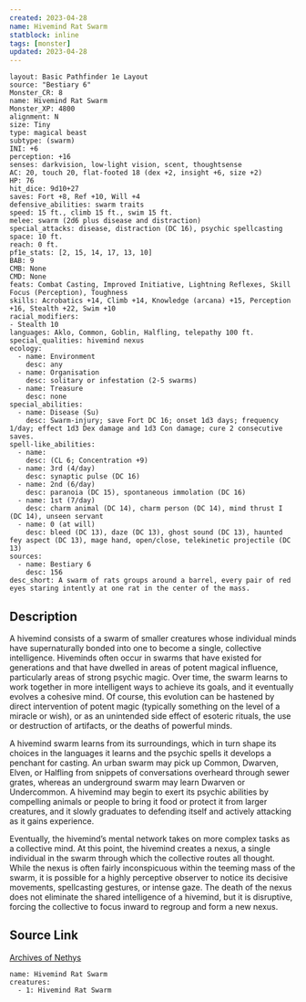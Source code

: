 ```yaml
---
created: 2023-04-28
name: Hivemind Rat Swarm
statblock: inline
tags: [monster]
updated: 2023-04-28
---
```

```statblock
layout: Basic Pathfinder 1e Layout
source: "Bestiary 6"
Monster_CR: 8
name: Hivemind Rat Swarm
Monster_XP: 4800
alignment: N
size: Tiny
type: magical beast
subtype: (swarm)
INI: +6
perception: +16
senses: darkvision, low-light vision, scent, thoughtsense
AC: 20, touch 20, flat-footed 18 (dex +2, insight +6, size +2)
HP: 76
hit_dice: 9d10+27
saves: Fort +8, Ref +10, Will +4
defensive_abilities: swarm traits
speed: 15 ft., climb 15 ft., swim 15 ft.
melee: swarm (2d6 plus disease and distraction)
special_attacks: disease, distraction (DC 16), psychic spellcasting
space: 10 ft.
reach: 0 ft.
pf1e_stats: [2, 15, 14, 17, 13, 10]
BAB: 9
CMB: None
CMD: None
feats: Combat Casting, Improved Initiative, Lightning Reflexes, Skill Focus (Perception), Toughness
skills: Acrobatics +14, Climb +14, Knowledge (arcana) +15, Perception +16, Stealth +22, Swim +10
racial_modifiers:
- Stealth 10
languages: Aklo, Common, Goblin, Halfling, telepathy 100 ft.
special_qualities: hivemind nexus
ecology:
  - name: Environment
    desc: any
  - name: Organisation
    desc: solitary or infestation (2-5 swarms)
  - name: Treasure
    desc: none
special_abilities:
  - name: Disease (Su)
    desc: Swarm-injury; save Fort DC 16; onset 1d3 days; frequency 1/day; effect 1d3 Dex damage and 1d3 Con damage; cure 2 consecutive saves.
spell-like_abilities:
  - name:
    desc: (CL 6; Concentration +9)
  - name: 3rd (4/day)
    desc: synaptic pulse (DC 16)
  - name: 2nd (6/day)
    desc: paranoia (DC 15), spontaneous immolation (DC 16)
  - name: 1st (7/day)
    desc: charm animal (DC 14), charm person (DC 14), mind thrust I (DC 14), unseen servant
  - name: 0 (at will)
    desc: bleed (DC 13), daze (DC 13), ghost sound (DC 13), haunted fey aspect (DC 13), mage hand, open/close, telekinetic projectile (DC 13)
sources:
  - name: Bestiary 6
    desc: 156
desc_short: A swarm of rats groups around a barrel, every pair of red eyes staring intently at one rat in the center of the mass.
```
## Description
A hivemind consists of a swarm of smaller creatures whose individual minds have supernaturally bonded into one to become a single, collective intelligence. Hiveminds often occur in swarms that have existed for generations and that have dwelled in areas of potent magical influence, particularly areas of strong psychic magic. Over time, the swarm learns to work together in more intelligent ways to achieve its goals, and it eventually evolves a cohesive mind. Of course, this evolution can be hastened by direct intervention of potent magic (typically something on the level of a miracle or wish), or as an unintended side effect of esoteric rituals, the use or destruction of artifacts, or the deaths of powerful minds. 

A hivemind swarm learns from its surroundings, which in turn shape its choices in the languages it learns and the psychic spells it develops a penchant for casting. An urban swarm may pick up Common, Dwarven, Elven, or Halfling from snippets of conversations overheard through sewer grates, whereas an underground swarm may learn Dwarven or Undercommon. A hivemind may begin to exert its psychic abilities by compelling animals or people to bring it food or protect it from larger creatures, and it slowly graduates to defending itself and actively attacking as it gains experience. 

Eventually, the hivemind’s mental network takes on more complex tasks as a collective mind. At this point, the hivemind creates a nexus, a single individual in the swarm through which the collective routes all thought. While the nexus is often fairly inconspicuous within the teeming mass of the swarm, it is possible for a highly perceptive observer to notice its decisive movements, spellcasting gestures, or intense gaze. The death of the nexus does not eliminate the shared intelligence of a hivemind, but it is disruptive, forcing the collective to focus inward to regroup and form a new nexus.
## Source Link
[Archives of Nethys](https://aonprd.com/MonsterDisplay.aspx?ItemName=Hivemind%20Rat%20Swarm)
```encounter-table
name: Hivemind Rat Swarm
creatures:
  - 1: Hivemind Rat Swarm
```
